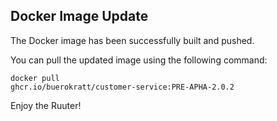 ## Docker Image Update

The Docker image has been successfully built and pushed.

You can pull the updated image using the following command:

<code>docker pull ghcr.io/buerokratt/customer-service:PRE-APHA-2.0.2</code>

Enjoy the Ruuter!
